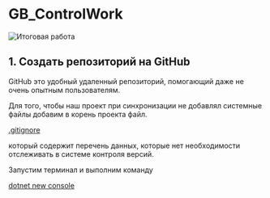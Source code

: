 # GB_ControlWork 

![Итоговая работа](Контрольная_работа.png)

## 1. Создать репозиторий на GitHub

GitHub это удобный удаленный репозиторий, помогающий даже не очень опытным пользователям.

Для того, чтобы наш проект при синхронизации не добавлял системные файлы добавим в корень проекта файл.

[.gitignore](.gitignore)

который содержит перечень данных, которые нет необходимости отслеживать в системе контроля версий.

Запустим терминал и выполним команду

[dotnet new console](dotnetnewconsole)

